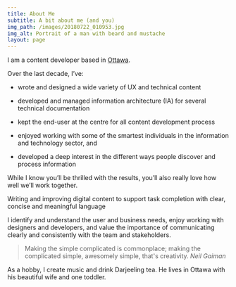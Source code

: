 ```yaml
---
title: About Me
subtitle: A bit about me (and you)
img_path: /images/20180722_010953.jpg
img_alt: Portrait of a man with beard and mustache
layout: page
---
```

I am a content developer based in [Ottawa](https://theplanetd.com/things-to-do-in-ottawa/).

Over the last decade, I’ve:

*   wrote and designed a wide variety of UX and technical content

*   developed and managed information architecture (IA) for several technical documentation

*   kept the end-user at the centre for all content development process

*   enjoyed working with some of the smartest individuals in the information and technology sector, and

*   developed a deep interest in the different ways people discover and process information

While I know you’ll be thrilled with the results, you’ll also really love how well we’ll work together.

Writing and improving digital content to support task completion with clear, concise and meaningful language

I identify and understand the user and business needs, enjoy working with designers and developers, and value the importance of communicating clearly and consistently with the team and stakeholders.

> Making the simple complicated is commonplace; making the complicated simple, awesomely simple, that's creativity. <cite>Neil Gaiman</cite>

As a hobby, I create music and drink Darjeeling tea.  He lives in Ottawa with his beautiful wife and one toddler.
